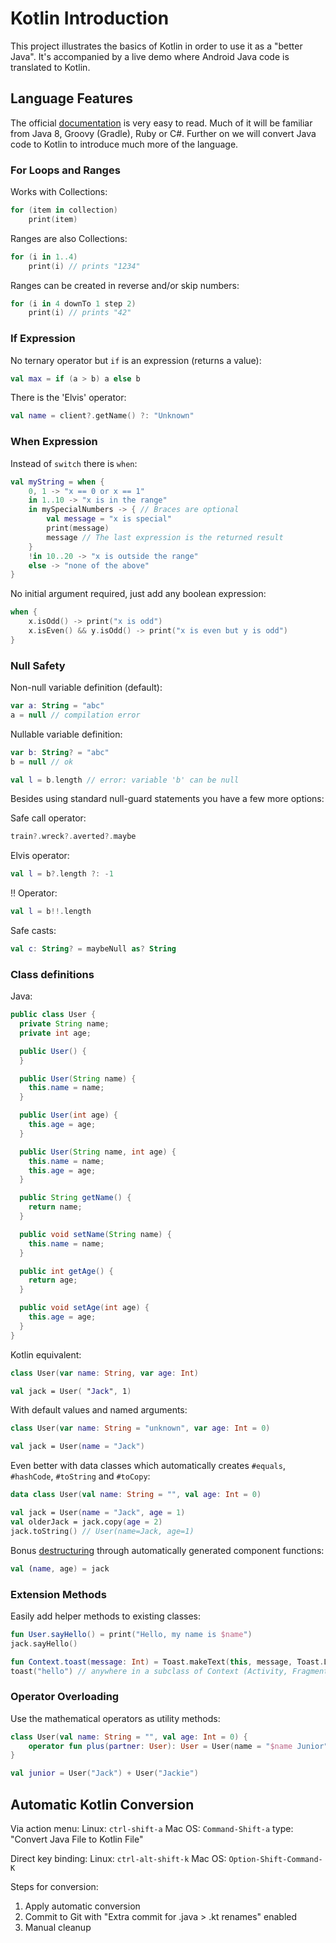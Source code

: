 # Kotlin Introduction
This project illustrates the basics of Kotlin in order to use it as a "better Java".
It's accompanied by a live demo where Android Java code is translated to Kotlin.

## Language Features
The official [documentation](https://kotlinlang.org/docs/reference/) is very easy to read.
Much of it will be familiar from Java 8, Groovy (Gradle), Ruby or C#.
Further on we will convert Java code to Kotlin to introduce much more of the language.

### For Loops and Ranges
Works with Collections:
```kotlin
for (item in collection)
    print(item)
```
Ranges are also Collections:
```kotlin
for (i in 1..4)
    print(i) // prints "1234"
```
Ranges can be created in reverse and/or skip numbers:
```kotlin
for (i in 4 downTo 1 step 2)
    print(i) // prints "42"
```

### If Expression
No ternary operator but `if` is an expression (returns a value):
```kotlin
val max = if (a > b) a else b
```
There is the 'Elvis' operator:
```kotlin
val name = client?.getName() ?: "Unknown"
```

### When Expression
Instead of `switch` there is `when`:
```kotlin
val myString = when {
    0, 1 -> "x == 0 or x == 1"
    in 1..10 -> "x is in the range"
    in mySpecialNumbers -> { // Braces are optional
        val message = "x is special"
        print(message)
        message // The last expression is the returned result
    }
    !in 10..20 -> "x is outside the range"
    else -> "none of the above"
}
```

No initial argument required, just add any boolean expression:
```kotlin
when {
    x.isOdd() -> print("x is odd")
    x.isEven() && y.isOdd() -> print("x is even but y is odd")
}
```

### Null Safety
Non-null variable definition (default):
```kotlin
var a: String = "abc"
a = null // compilation error
```
Nullable variable definition:
```kotlin
var b: String? = "abc"
b = null // ok

val l = b.length // error: variable 'b' can be null
```

Besides using standard null-guard statements you have a few more options:

Safe call operator:
```kotlin
train?.wreck?.averted?.maybe
```

Elvis operator:
```kotlin
val l = b?.length ?: -1
```

!! Operator:
```kotlin
val l = b!!.length
```

Safe casts:
```kotlin
val c: String? = maybeNull as? String
```

### Class definitions
Java:
```java
public class User {
  private String name;
  private int age;

  public User() {
  }

  public User(String name) {
    this.name = name;
  }

  public User(int age) {
    this.age = age;
  }

  public User(String name, int age) {
    this.name = name;
    this.age = age;
  }

  public String getName() {
    return name;
  }

  public void setName(String name) {
    this.name = name;
  }

  public int getAge() {
    return age;
  }

  public void setAge(int age) {
    this.age = age;
  }
}
```

Kotlin equivalent:
```kotlin
class User(var name: String, var age: Int)

val jack = User( "Jack", 1)
```

With default values and named arguments:
```kotlin
class User(var name: String = "unknown", var age: Int = 0)

val jack = User(name = "Jack")
```

Even better with data classes which automatically creates `#equals`, `#hashCode`, `#toString` and `#toCopy`:
```kotlin
data class User(val name: String = "", val age: Int = 0)

val jack = User(name = "Jack", age = 1)
val olderJack = jack.copy(age = 2)
jack.toString() // User(name=Jack, age=1)
```
Bonus [destructuring](https://kotlinlang.org/docs/reference/multi-declarations.html) through automatically generated component functions:
```kotlin
val (name, age) = jack
```

### Extension Methods

Easily add helper methods to existing classes:

```kotlin
fun User.sayHello() = print("Hello, my name is $name")
jack.sayHello()

fun Context.toast(message: Int) = Toast.makeText(this, message, Toast.LENGTH_SHORT).show()
toast("hello") // anywhere in a subclass of Context (Activity, Fragment, etc)
```

### Operator Overloading
Use the mathematical operators as utility methods:

```kotlin
class User(val name: String = "", val age: Int = 0) {
    operator fun plus(partner: User): User = User(name = "$name Junior", age = 0)
}

val junior = User("Jack") + User("Jackie")
```

## Automatic Kotlin Conversion

Via action menu:
Linux: `ctrl-shift-a`
Mac OS: `Command-Shift-a`
type: "Convert Java File to Kotlin File"

Direct key binding:
Linux: `ctrl-alt-shift-k`
Mac OS: `Option-Shift-Command-K`

Steps for conversion:
1. Apply automatic conversion
2. Commit to Git with "Extra commit for .java > .kt renames" enabled
3. Manual cleanup
